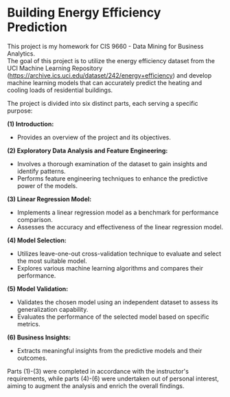 # Building Energy Efficiency Prediction
This project is my homework for CIS 9660 - Data Mining for Business Analytics.  
The goal of this project is to utilize the energy efficiency dataset from the UCI Machine Learning Repository (https://archive.ics.uci.edu/dataset/242/energy+efficiency) and develop machine learning models that can accurately predict the heating and cooling loads of residential buildings.

The project is divided into six distinct parts, each serving a specific purpose:  

**(1) Introduction:**  
* Provides an overview of the project and its objectives.  


**(2) Exploratory Data Analysis and Feature Engineering:**  
* Involves a thorough examination of the dataset to gain insights and identify patterns.
* Performs feature engineering techniques to enhance the predictive power of the models.  


**(3) Linear Regression Model:**  
* Implements a linear regression model as a benchmark for performance comparison.
* Assesses the accuracy and effectiveness of the linear regression model.  

    
**(4) Model Selection:**  
* Utilizes leave-one-out cross-validation technique to evaluate and select the most suitable model.
* Explores various machine learning algorithms and compares their performance.  

    
**(5) Model Validation:**  
*  Validates the chosen model using an independent dataset to assess its generalization capability.
* Evaluates the performance of the selected model based on specific metrics.  


**(6) Business Insights:**  
* Extracts meaningful insights from the predictive models and their outcomes.  


Parts (1)-(3) were completed in accordance with the instructor's requirements, while parts (4)-(6) were undertaken out of personal interest, aiming to augment the analysis and enrich the overall findings.
